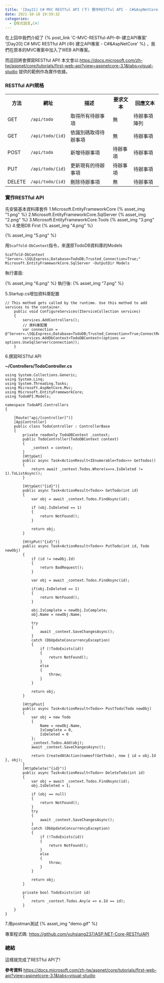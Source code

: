 ```yaml
---
title: '[Day21] C# MVC RESTful API (下) 實作RESTful API - C#&AspNetCore'
date: 2021-10-18 19:59:32
categories:
  - [程式語言,C#]
---
```

在上回中我們介紹了 {% post_link 'C-MVC-RESTful-API-中-建立API專案' '[Day20] C# MVC RESTful API (中) 建立API專案 - C#&AspNetCore' %} ，我們在原本的MVC專案中加入了WEB API專案。

而這回將會撰寫RESTful API!
本文會以:https://docs.microsoft.com/zh-tw/aspnet/core/tutorials/first-web-api?view=aspnetcore-3.1&tabs=visual-studio 提供的範例作為實作依據。
### RESTful API規格
<table>
<th>方法</th>
<th>網址</th>
<th>描述</th>
<th>要求文本</th>
<th>回應文本</th>
<tr>
<td>GET</td>
<td><code>/api/todo</code></td>
<td>取得所有待辦事項</td>
<td>無</td>
<td>待辦事項陣列</td>
</tr>
<tr>
<td>GET</td>
<td><code>/api/todo/{id}</code></td>
<td>依識別碼取得待辦事項</td>
<td>無</td>
<td>待辦事項</td>
</tr>
<tr>
<td>POST</td>
<td><code>/api/todo</code></td>
<td>新增待辦事項</td>
<td>待辦事項</td>
<td>待辦事項</td>
</tr>
<tr>
<td>PUT</td>
<td><code>/api/todo/{id}</code></td>
<td>更新現有的待辦事項</td>
<td>待辦事項</td>
<td>待辦事項</td>
</tr>
<tr>
<td>DELETE</td>
<td><code>/api/todo/{id}</code></td>
<td>刪除待辦事項</td>
<td>無</td>
<td>待辦事項</td>
</tr>
<!-- <tr>
<td>POST</td>
<td><code>/api/todo/batch</code></td>
<td>批次處理待辦事項，可批次新增、刪除、編輯</td>
<td>批次動作、待辦事項陣列</td>
<td>批次動作、待辦事項陣列</td>
</tr> -->
<tr>
</table>


### 實作RESTful API
先安裝基本資料庫套件
1.Microsoft.EntityFrameworkCore
{% asset_img "1.png" %}
2.Microsoft.EntityFrameworkCore.SqlServer
{% asset_img "2.png" %}
3.Microsoft.EntityFrameworkCore.Tools
{% asset_img "3.png" %}
4.使用DB First
{% asset_img "4.png" %}

{% asset_img "5.png" %}

用<code>Scaffold-DbContext</code>指令，來還原TodoDB資料庫的Models
```
Scaffold-DbContext "Server=.\SQLExpress;Database=TodoDB;Trusted_Connection=True;" Microsoft.EntityFrameworkCore.SqlServer -OutputDir Models
```
執行畫面:

{% asset_img "6.png" %}
執行後:
{% asset_img "7.png" %}

5.Startup.cs增加資料庫配置
```
// This method gets called by the runtime. Use this method to add services to the container.
    public void ConfigureServices(IServiceCollection services)
    {
        services.AddControllers();
        // 資料庫配置
        var connection = @"Server=.\SQLExpress;Database=TodoDB;Trusted_Connection=True;ConnectRetryCount=0";
        services.AddDbContext<TodoDBContext>(options => options.UseSqlServer(connection));
    }
```

6.撰寫RESTful API

**~/Controllers/TodoController.cs**
```
using System.Collections.Generic;
using System.Linq;
using System.Threading.Tasks;
using Microsoft.AspNetCore.Mvc;
using Microsoft.EntityFrameworkCore;
using TodoAPI.Models;

namespace TodoAPI.Controllers
{

    [Route("api/[controller]")]
    [ApiController]
    public class TodoController : ControllerBase
    {
        private readonly TodoDBContext _context;
        public TodoController(TodoDBContext context)
        {
            _context = context;
        }
        [HttpGet]
        public async Task<ActionResult<IEnumerable<Todo>>> GetTodos()
        {
            return await _context.Todos.Where(x=>x.IsDeleted != 1).ToListAsync();
        }

        [HttpGet("{id}")]
        public async Task<ActionResult<Todo>> GetTodo(int id)
        {
            var obj = await _context.Todos.FindAsync(id);

            if (obj.IsDeleted == 1)
            {
                return NotFound();
            }

            return obj;
        }

        [HttpPut("{id}")]
        public async Task<ActionResult<Todo>> PutTodo(int id, Todo newObj)
        {
            if (id != newObj.Id)
            {
                return BadRequest();
            }

            var obj = await _context.Todos.FindAsync(id);

            if(obj.IsDeleted == 1)
            {
                return NotFound();
            }

            obj.IsComplete = newObj.IsComplete;
            obj.Name = newObj.Name;

            try
            {
                await _context.SaveChangesAsync();
            }
            catch (DbUpdateConcurrencyException)
            {
                if (!TodoExists(id))
                {
                    return NotFound();
                }
                else
                {
                    throw;
                }
            }

            return obj;
        }

        [HttpPost]
        public async Task<ActionResult<Todo>> PostTodo(Todo newObj)
        {
            var obj = new Todo
            {
                Name = newObj.Name,
                IsComplete = 0,
                IsDeleted = 0
            };
            _context.Todos.Add(obj); 
            await _context.SaveChangesAsync();

            return CreatedAtAction(nameof(GetTodo), new { id = obj.Id }, obj);
        }
        [HttpDelete("{id}")]
        public async Task<ActionResult<Todo>> DeleteTodo(int id)
        {
            var obj = await _context.Todos.FindAsync(id);
            obj.IsDeleted = 1;

            if (obj == null)
            {
                return NotFound();
            }
            try
            {
                await _context.SaveChangesAsync();
            }
            catch (DbUpdateConcurrencyException)
            {
                if (!TodoExists(id))
                {
                    return NotFound();
                }
                else
                {
                    throw;
                }
            }

            return obj;
        }

        private bool TodoExists(int id)
        {
            return _context.Todos.Any(e => e.Id == id);
        }
    }
}

```
7.用postman測試
{% asset_img "demo.gif" %}


專案程式碼:
https://github.com/yuhsiang237/ASP.NET-Core-RESTfulAPI

### 總結
這樣就完成了RESTful API了!

**參考資料**
https://docs.microsoft.com/zh-tw/aspnet/core/tutorials/first-web-api?view=aspnetcore-3.1&tabs=visual-studio